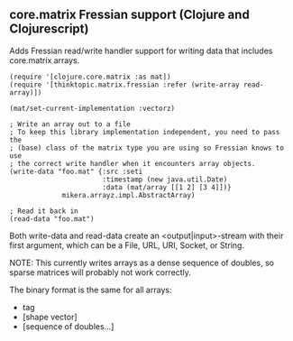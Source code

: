 ## core.matrix Fressian support (Clojure and Clojurescript)

Adds Fressian read/write handler support for writing data that includes
core.matrix arrays.

    (require '[clojure.core.matrix :as mat])
    (require '[thinktopic.matrix.fressian :refer (write-array read-array)])

    (mat/set-current-implementation :vectorz)

    ; Write an array out to a file
    ; To keep this library implementation independent, you need to pass the
    ; (base) class of the matrix type you are using so Fressian knows to use
    ; the correct write handler when it encounters array objects.
    (write-data "foo.mat" {:src :seti
                           :timestamp (new java.util.Date)
                           :data (mat/array [[1 2] [3 4]])}
                 mikera.arrayz.impl.AbstractArray)

    ; Read it back in
    (read-data "foo.mat")

Both write-data and read-data create an <output|input>-stream with their first
argument, which can be a File, URL, URI, Socket, or String.

NOTE: This currently writes arrays as a dense sequence of doubles, so sparse
matrices will probably not work correctly.

The binary format is the same for all arrays:
- tag
- [shape vector]
- [sequence of doubles...]
